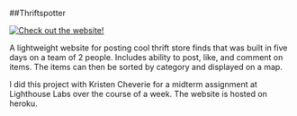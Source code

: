 ##Thriftspotter

[![Check out the website!](http://www.coolblackattire.com/wp-content/uploads/2015/08/check-it-out-button-300x71.png  
)](https://damp-mountain-53843.herokuapp.com/)

A lightweight website for posting cool thrift store finds that was built in five days on a team of 2 people. Includes ability to post, like, and comment on items. The items can then be sorted by category and displayed on a map.

I did this project with Kristen Cheverie for a midterm assignment at Lighthouse Labs over the course of a week. The website is hosted on heroku. 
